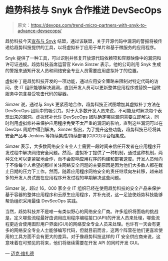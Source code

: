 # 趋势科技与 Snyk 合作推进 DevSecOps

> 原文：<https://devops.com/trend-micro-partners-with-snyk-to-advance-devsecops/>

趋势科技今天[宣布与 Snyk](https://blog.trendmicro.com/trend-micro-partners-with-snyk/) 结盟，通过该联盟，关于开源代码中漏洞的警报将被传递给趋势科技提供的工具，以将虚拟补丁应用于单片和基于微服务的应用程序。

Snyk 提供了一种工具，可以识别并修复开放源代码依赖项和容器映像中的漏洞和许可证违规。趋势科技首席运营官 Kevin Simzer 表示，他的公司利用 Snyk 生成的警报来通知开发人员和网络安全专业人员需要应用虚拟补丁的位置。

虚拟补丁是趋势科技开发的一项功能，通过应用安全策略来限制对特定代码的访问，使 IT 组织能够解决漏洞，直到开发人员可以更新整体应用程序或替换一组微服务中包含易受攻击代码的容器。

Simzer 说，通过与 Snyk 更紧密地合作，趋势科技正试图增加其虚拟补丁方法在 DevSecOps 团队中的吸引力。对于大多数开发人员来说，不可能及时解决每个表现出来的漏洞。虚拟修补允许 DevSecOps 团队确定哪些漏洞需要立即解决，同时利用虚拟修补来保护应用程序免受不太严重的漏洞的影响，直到这些漏洞可以在 DevOps 周期中得到解决。Simzer 指出，为了提升这些功能，趋势科技已经将其安全产品与 Jenkins 等持续集成/持续部署(CI/CD)平台相集成。

Simzer 表示，大多数网络安全专业人士需要一段时间来信任开发者在应用程序开发过程中解决网络安全问题。然而，虚拟补丁提供了一种机制，通过这种机制，两种文化可以更紧密地合作，而不会影响应用程序的构建和部署速度。开发人员倾向于不像每个人希望的那样关注网络安全问题的主要原因是因为他们大多数人都在截止日期的压力下工作。然而，随着应用程序网络安全的责任继续向左转移，越来越多的开发人员试图在应用程序开发过程的早期解决这些问题。

Simzer 说，超过 16，000 家企业 IT 组织已经在使用趋势科技的安全产品来保护基于容器的整体应用程序和云原生应用程序，并补充说，这一足迹使趋势科技能够帮助组织采用最佳 DevSecOps 实践。

当然，趋势科技并不是唯一有类似野心的网络安全厂商。许多组织将面临的挑战是，定义哪些流程最好由调用应用程序编程接口(API)的开发人员来处理，哪些流程更适合使用图形用户界面(GUI)的网络安全专业人员来处理。也许有一天会有更多的网络安全专业人士能够编写代码，但就目前而言，这两个阵营在他们更喜欢使用的工具方面不会有更大的差异。对于像趋势科技这样的 IT 安全供应商来说，这意味着在可预见的将来，他们将继续需要在开发 API 的同时开发 GUI。

— [迈克·维扎德](https://devops.com/author/mike-vizard/)